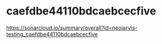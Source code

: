 # caefdbe44110bdcaebcecfive
https://sonarcloud.io/summary/overall?id=neojarvis-testing_caefdbe44110bdcaebcecfive

